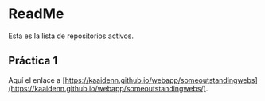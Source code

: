# ReadMe

Esta es la lista de repositorios activos.

## Práctica 1

Aquí el enlace a [https://kaaidenn.github.io/webapp/someoutstandingwebs](https://kaaidenn.github.io/webapp/someoutstandingwebs/).
